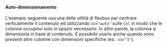#### Auto-dimensionamento

L'esempio seguente usa una delle utilità di flexbox per centrare verticalmente il contenuto ed utilizzando `xs="auto"` sulle `Col` in modo che le colonne occupino solo lo spazio necessario. In altre parole, la colonna si dimensiona in base al contenuto. È possibile usarlo anche quando sono presenti altre colonne con dimensioni specifiche (es.: `xs="3"`).

<!-- STORY -->